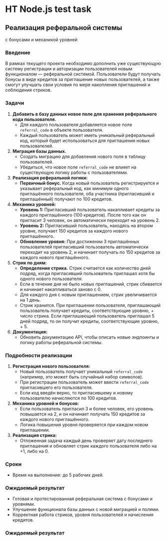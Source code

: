 # HT Node.js test task

## Реализация реферальной системы 
с бонусами и механикой уровней

### Введение

В рамках текущего проекта необходимо дополнить уже существующую систему регистрации и авторизации пользователей новым функционалом — реферальной системой. Пользователи будут получать бонусы в виде кредитов за приглашение новых пользователей, а также смогут улучшать свои условия по мере накопления приглашений и соблюдения стриков.

### Задачи

1. **Добавить в базу данных новое поле для хранения реферального кода пользователя.**
    - Для каждого пользователя добавляется новое поле `referral_code` в объекте пользователя.
    - Каждый пользователь может иметь уникальный реферальный код, который будет использоваться для приглашения новых пользователей.
2. **Миграция базы данных.**
    - Создать миграцию для добавления нового поля в таблицу пользователей.
    - Убедиться, что новое поле `referral_code` не влияет на существующую логику работы с пользователями.
3. **Реализация реферальной логики:**
    - **Первичный бонус.** Когда новый пользователь регистрируется и указывает реферальный код, как минимум одного приглашённого пользователя, оба участника (пригласивший и приглашённый) получают по 100 кредитов.
4. **Механика уровней:**
    - **Уровень 1:** Пригласивший пользователь накапливает кредиты за каждого приглашённого (100 кредитов). После того как он пригласит 3 человек, он автоматически переходит на уровень 2.
    - **Уровень 2:** Пригласивший пользователь, находясь на втором уровне, получает 150 кредитов за каждого нового приглашённого.
    - **Обновление уровня:** При достижении 3 приглашённых пользователей пригласивший пользователь автоматически переходит на уровень 2, и начинает получать по 150 кредитов за каждого нового приглашённого.
5. **Стрик по дням:**
    - **Определение стрика.** Стрик считается как количество дней подряд, когда пригласивший пользователь приглашал хотя бы одного нового пользователя.
    - Если в течение дня не было новых приглашений, стрик сбивается и начинает накапливаться заново c 0.
    - Для каждого дня с новым приглашением, стрик увеличивается на 1 день.
    - Стрик хранится. При приглашении пользователя, приглашающий пользователь получает кредиты, соответствующие уровню, + число стрика. Если приглашающий пользователь приглашал 5 дней подряд, то он получит кредиты, соответствующие уровню, + 5.
6. **Документация:**
    - Обновить документацию API, чтобы описать новые эндпоинты и логику работы реферальной системы.

### Подробности реализации

1. **Регистрация нового пользователя:**
    - Новый пользователь получает уникальный `referral_code` (например, это может быть случайный набор символов).
    - При регистрации пользователь может ввести `referral_code` пригласившего его пользователя.
    - Если код введён верно, то пригласившему и новому пользователю начисляются по 100 кредитов.
2. **Механика уровней и бонусов:**
    - Если пользователь пригласил 3 и более человек, его уровень повышается на 2, и он начинает получать 150 кредитов за каждого нового приглашённого.
    - Логика повышения уровня проверяется при каждом новом приглашении.
3. **Реализация стрика:**
    - Отложенная задача каждый день проверяет дату последнего приглашения и обновляет стрик каждого пользователя либо на +1, либо на 0.

### Сроки

- Время на выполнение: до 5 рабочих дней.

### Ожидаемый результат

- Готовая и протестированная реферальная система с бонусами и уровнями.
- Улучшение функционала базы данных с новой миграцией и полями.
- Корректная работа стриков, уровня пользователей и начисления кредитов.

### Ожидаемый результат